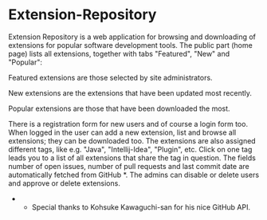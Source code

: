 # Extension-Repository
Extension Repository is a web application for browsing and downloading of extensions for popular software development tools.
The public part (home page) lists all extensions, together with tabs "Featured", "New" and "Popular":

Featured extensions are those selected by site administrators.

New extensions are the extensions that have been updated most recently.

Popular extensions are those that have been downloaded the most.

There is a registration form for new users and of course a login form too.
When logged in the user can add a new extension, list and browse all extensions; they can be downloaded too.
The extensions are also assigned different tags, like e.g. "Java", "Intellij-Idea", "Plugin", etc.
Click on one tag leads you to a list of all extensions that share the tag in question.
The fields number of open issues, number of pull requests and last commit date are automatically fetched from GitHub *. 
The admins can disable or delete users and approve or delete extensions.

* - Special thanks to Kohsuke Kawaguchi-san for his nice GitHub API.
